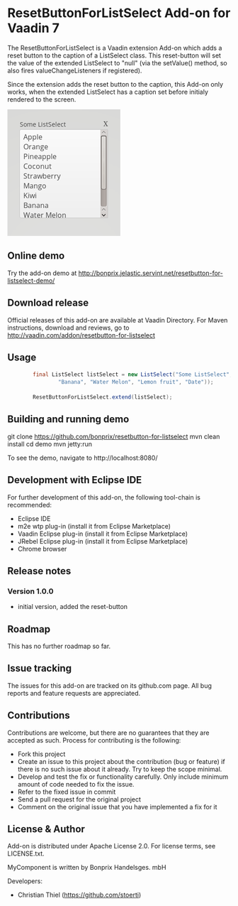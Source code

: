 # ResetButtonForListSelect Add-on for Vaadin 7

The ResetButtonForListSelect is a Vaadin extension Add-on which adds a reset button to the caption of a ListSelect class.
This reset-button will set the value of the extended ListSelect to "null" (via the setValue() method, so also fires valueChangeListeners if registered).

Since the extension adds the reset button to the caption, this Add-on only works, when the extended ListSelect has a caption set before initialy rendered to the screen.

![screenshot](assets/screenshot.png)

## Online demo

Try the add-on demo at http://bonprix.jelastic.servint.net/resetbutton-for-listselect-demo/

## Download release

Official releases of this add-on are available at Vaadin Directory. For Maven instructions, download and reviews, go to http://vaadin.com/addon/resetbutton-for-listselect

## Usage

```Java
		final ListSelect listSelect = new ListSelect("Some ListSelect", Arrays.asList("Apple", "Orange", "Pineapple", "Coconut", "Strawberry", "Mango", "Kiwi",
		        "Banana", "Water Melon", "Lemon fruit", "Date"));

		ResetButtonForListSelect.extend(listSelect);

```

## Building and running demo

git clone https://github.com/bonprix/resetbutton-for-listselect
mvn clean install
cd demo
mvn jetty:run

To see the demo, navigate to http://localhost:8080/

## Development with Eclipse IDE

For further development of this add-on, the following tool-chain is recommended:
- Eclipse IDE
- m2e wtp plug-in (install it from Eclipse Marketplace)
- Vaadin Eclipse plug-in (install it from Eclipse Marketplace)
- JRebel Eclipse plug-in (install it from Eclipse Marketplace)
- Chrome browser

 
## Release notes

### Version 1.0.0

- initial version, added the reset-button

## Roadmap

This has no further roadmap so far.

## Issue tracking

The issues for this add-on are tracked on its github.com page. All bug reports and feature requests are appreciated. 

## Contributions

Contributions are welcome, but there are no guarantees that they are accepted as such. Process for contributing is the following:
- Fork this project
- Create an issue to this project about the contribution (bug or feature) if there is no such issue about it already. Try to keep the scope minimal.
- Develop and test the fix or functionality carefully. Only include minimum amount of code needed to fix the issue.
- Refer to the fixed issue in commit
- Send a pull request for the original project
- Comment on the original issue that you have implemented a fix for it

## License & Author

Add-on is distributed under Apache License 2.0. For license terms, see LICENSE.txt.

MyComponent is written by Bonprix Handelsges. mbH

Developers:
- Christian Thiel (https://github.com/stoerti)
